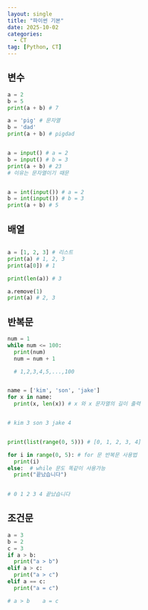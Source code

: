 ```yaml
---
layout: single
title: "파이썬 기본"
date: 2025-10-02
categories:
  - CT
tag: [Python, CT]
---
```


## 변수

```python
a = 2
b = 5
print(a + b) # 7
```

```python
a = 'pig' # 문자열
b = 'dad'
print(a + b) # pigdad
```

```python

a = input() # a = 2
b = input() # b = 3
print(a + b) # 23
# 이유는 문자열이기 때문
```

```python

a = int(input()) # a = 2
b = int(input()) # b = 3
print(a + b) # 5

```

## 배열

```python

a = [1, 2, 3] # 리스트
print(a) # 1, 2, 3
print(a[0]) # 1

print(len(a)) # 3

a.remove(1)
print(a) # 2, 3

```

## 반복문

```python
num = 1
while num <= 100: 
  print(num)
  num = num + 1

  # 1,2,3,4,5,...,100
```

```python

name = ['kim', 'son', 'jake'] 
for x in name:
  print(x, len(x)) # x 와 x 문자열의 길이 출력


# kim 3 son 3 jake 4
```

```python

print(list(range(0, 5))) # [0, 1, 2, 3, 4]

for i in range(0, 5): # for 문 반복문 사용법
  print(i) 
else:  # while 문도 똑같이 사용가능
  print("끝났습니다")
  

# 0 1 2 3 4 끝났습니다

```

## 조건문

```python
a = 3
b = 2
c = 3
if a > b:
  print("a > b") 
elif a > c:
  print("a > c") 
elif a == c:
  print("a = c")

# a > b    a = c

```
